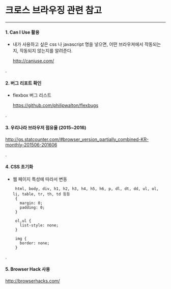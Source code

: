 # 크로스 브라우징 관련 참고

*** 

#### 1. Can I Use 활용

 - 내가 사용하고 싶은 css 나 javascript 명을 넣으면, 어떤 브라우져에서 작동되는지, 작동되지 않는지를 알려준다.

    <http://caniuse.com/>

.

#### 2. 버그 리포트 확인

 - flexbox 버그 리스트

    <https://github.com/philipwalton/flexbugs>

.

#### 3. 우리나라 브라우저 점유율 (2015~2016)

 <http://gs.statcounter.com/#browser_version_partially_combined-KR-monthly-201506-201606>

.

#### 4. CSS 초기화

 - 웹 페이지 특성에 따라서 변동

        html, body, div, h1, h2, h3, h4, h5, h6, p, dl, dt, dd, ul, ol, li, table, tr, th, td 등등
        {
          margin: 0;
          padding: 0;
        }
        
        ol,ul {
          list-style: none;
        }
        
        img {
          border: none;
        }

.

#### 5. Browser Hack 사용

 <http://browserhacks.com/>




